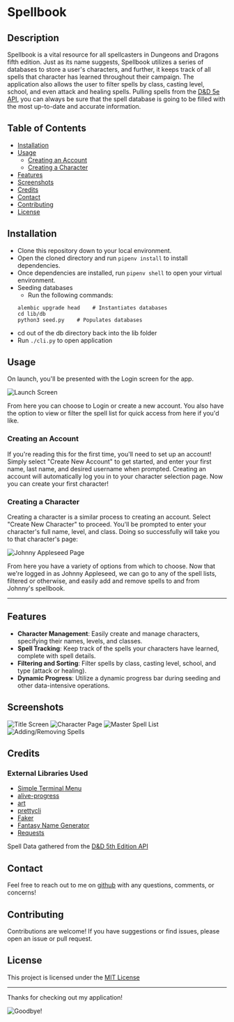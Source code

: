 # Spellbook

## Description

Spellbook is a vital resource for all spellcasters in Dungeons and Dragons
fifth edition. Just as its name suggests, Spellbook utilizes a series of
databases to store a user's characters, and further, it keeps track of all
spells that character has learned throughout their campaign. The application
also allows the user to filter spells by class, casting level, school, and even
attack and healing spells. Pulling spells from the [D&D 5e API](https://www.dnd5eapi.co/), 
you can always be sure that the spell database is going to be filled with the
most up-to-date and accurate information.

## Table of Contents
- [Installation](#installation)
- [Usage](#Uuage)
    - [Creating an Account](#creating-an-account)
    - [Creating a Character](#creating-a-character)
- [Features](#features)
- [Screenshots](#screenshots)
- [Credits](#credits)
- [Contact](#contact)
- [Contributing](#contributing)
- [License](#license)

## Installation

- Clone this repository down to your local environment.
- Open the cloned directory and run `pipenv install` to install dependencies.
- Once dependencies are installed, run `pipenv shell` to open your virtual environment.
- Seeding databases
    - Run the following commands:
    ```
    alembic upgrade head    # Instantiates databases
    cd lib/db
    python3 seed.py    # Populates databases
    ```
- cd out of the db directory back into the lib folder
- Run `./cli.py` to open application

## Usage

On launch, you'll be presented with the Login screen for the app.

![Launch Screen](./screenshots/Title-screen.png)

From here you can choose to Login or create a new account. You also have the option to view or filter the spell list for quick access from here if you'd like.

### Creating an Account

If you're reading this for the first time, you'll need to set up an account! Simply select "Create New Account" to get started, and enter your first name, last name, and desired username when prompted. Creating an account will automatically log you in to your character selection page. Now you can create your first character! 

### Creating a Character

Creating a character is a similar process to creating an account. Select "Create New Character" to proceed. You'll be prompted to enter your character's full name, level, and class. Doing so successfully will take you to that character's page:

![Johnny Appleseed Page](./screenshots/character-page.png)

From here you have a variety of options from which to choose. Now that we're logged in as Johnny Appleseed, we can go to any of the spell lists, filtered or otherwise, and easily add and remove spells to and from Johnny's spellbook.

---

## Features

- **Character Management**: Easily create and manage characters, specifying their names, levels, and classes.
- **Spell Tracking**: Keep track of the spells your characters have learned, complete with spell details.
- **Filtering and Sorting**: Filter spells by class, casting level, school, and type (attack or healing).
- **Dynamic Progress**: Utilize a dynamic progress bar during seeding and other data-intensive operations.

## Screenshots
![Title Screen](./screenshots/Title-screen.png)
![Character Page](./screenshots/character-page.png)
![Master Spell List](./screenshots/master-spell-list.png)
![Adding/Removing Spells](./screenshots/Add-remove-spells.gif)

## Credits
### External Libraries Used
- [Simple Terminal Menu](https://pypi.org/project/simple-term-menu/)
- [alive-progress](https://github.com/rsalmei/alive-progress#readme)
- [art](https://pypi.org/project/art/)
- [prettycli](https://github.com/noyoshi/prettycli)
- [Faker](https://faker.readthedocs.io/en/master/)
- [Fantasy Name Generator](https://pypi.org/project/fantasynames/)
- [Requests](https://pypi.org/project/requests/)

Spell Data gathered from the [D&D 5th Edition API](https://www.dnd5eapi.co/)

## Contact

Feel free to reach out to me on [github](https://github.com/shroobear) with any questions, comments, or concerns!

## Contributing

Contributions are welcome! If you have suggestions or find issues, please open an issue or pull request.

## License

This project is licensed under the [MIT License](https://opensource.org/license/mit/)

---
Thanks for checking out my application!

![Goodbye!](./screenshots/goodbye.png)